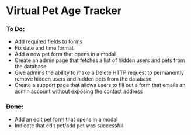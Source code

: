 # Virtual Pet Age Tracker

### To Do:

- Add required fields to forms
- Fix date and time format
- Add a new pet form that opens in a modal
- Create an admin page that fetches a list of hidden users and pets from the database
- Give admins the ability to make a Delete HTTP request to permanently remove hidden users and hidden pets from the database
- Create a support page that allows users to fill out a form that emails an admin account without exposing the contact address

### ~~Done:~~

- Add an edit pet form that opens in a modal
- Indicate that edit pet/add pet was successful